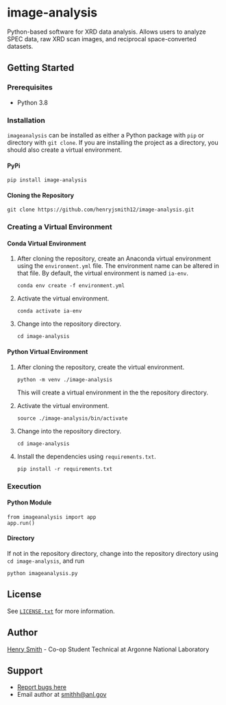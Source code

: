 # image-analysis
Python-based software for XRD data analysis. Allows users to analyze SPEC data, raw XRD scan images, and reciprocal space-converted datasets.

## Getting Started

### Prerequisites

 - Python 3.8

### Installation

`imageanalysis` can be installed as either a Python package with `pip` or directory with `git clone`. If you are installing the project as a directory, you should also create a virtual environment.

#### PyPi

```
pip install image-analysis
```

#### Cloning the Repository

```
git clone https://github.com/henryjsmith12/image-analysis.git
```

### Creating a Virtual Environment

#### Conda Virtual Environment

1. After cloning the repository, create an Anaconda virtual environment using the `environment.yml` file. The environment name can be altered in that file. By default, the virtual environment is named `ia-env`.

   ```
   conda env create -f environment.yml
   ```

2. Activate the virtual environment.

   ```
   conda activate ia-env
   ```

3. Change into the repository directory.

    ```
    cd image-analysis
    ```

#### Python Virtual Environment

1. After cloning the repository, create the virtual environment.

    ```
    python -m venv ./image-analysis
    ```

    This will create a virtual environment in the the repository directory.

2. Activate the virtual environment.

   ```
   source ./image-analysis/bin/activate
   ```

3. Change into the repository directory.

    ```
    cd image-analysis
    ```

4. Install the dependencies using `requirements.txt`.

    ```
    pip install -r requirements.txt
    ```

### Execution

#### Python Module

```
from imageanalysis import app
app.run()
```

#### Directory

If not in the repository directory, change into the repository directory using `cd image-analysis`, and run

```
python imageanalysis.py
```

###
## License
See [`LICENSE.txt`](https://github.com/henryjsmith12/image-analysis/blob/main/LICENSE) for more information.

## Author
[Henry Smith](https://www.linkedin.com/in/henry-smith-5956a0189/) - Co-op Student Technical at Argonne National Laboratory

## Support

* [Report bugs here](https://github.com/henryjsmith12/image-analysis/issues)
* Email author at [smithh@anl.gov](smithh@anl.gov)